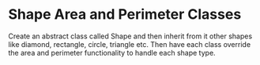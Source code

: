 # Shape Area and Perimeter Classes

Create an abstract class called Shape and then inherit from it other shapes like diamond, rectangle, circle, triangle etc. Then have each class override the area and perimeter functionality to handle each shape type.